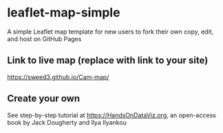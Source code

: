 # leaflet-map-simple
A simple Leaflet map template for new users to fork their own copy, edit, and host on GitHub Pages

## Link to live map (replace with link to your site)
 https://sweed3.github.io/Cam-map/

## Create your own
See step-by-step tutorial at https://HandsOnDataViz.org, an open-access book by Jack Dougherty and Ilya Ilyankou

